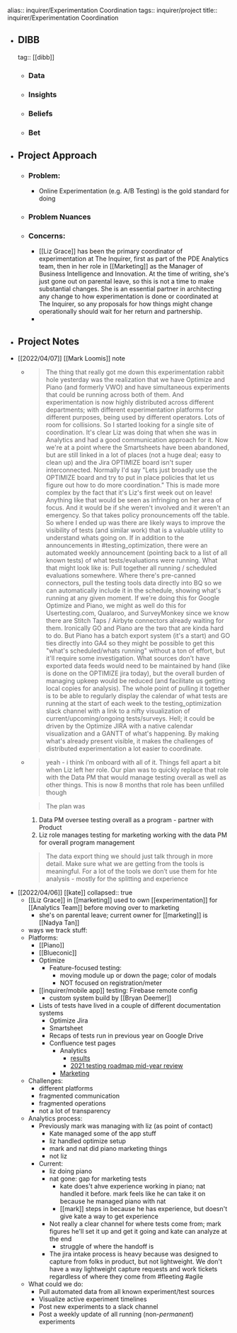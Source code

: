 alias:: inquirer/Experimentation Coordination
tags:: inquirer/project
title:: inquirer/Experimentation Coordination

- ## DIBB
  tag:: [[dibb]]
	- ### Data
	- ### Insights
	- ### Beliefs
	- ### Bet
- ## Project Approach
	- ### Problem:
		- Online Experimentation (e.g. A/B Testing) is the gold standard for doing
	- ### Problem Nuances
	- ### Concerns:
		- [[Liz Grace]] has been the primary coordinator of experimentation at The Inquirer, first as part of the PDE Analytics team, then in her role in [[Marketing]] as the Manager of Business Intelligence and Innovation. At the time of writing, she's just gone out on parental leave, so this is not a time to make substantial changes. She is an essential partner in architecting any change to how experimentation is done or coordinated at The Inquirer, so any proposals for how things might change operationally should wait for her return and partnership.
		-
- ## Project Notes
- [[2022/04/07]] [[Mark Loomis]] note
	- > The thing that really got me down this experimentation rabbit hole yesterday was the realization that we have Optimize and Piano (and formerly VWO) and have simultaneous experiments that could be running across both of them. And experimentation is now highly distributed across different departments; with different experimentation platforms for different purposes, being used by different operators. Lots of room for collisions.
	  So I started looking for a single site of coordination. It's clear Liz was doing that when she was in Analytics and had a good communication approach for it. Now we're at a point where the Smartsheets have been abandoned, but are still linked in a lot of places (not a huge deal; easy to clean up) and the Jira OPTIMIZE board isn't super interconnected.
	  Normally I'd say "Lets just broadly use the OPTIMIZE board and try to put in place policies that let us figure out how to do more coordination." This is made more complex by the fact that it's Liz's first week out on leave! Anything like that would be seen as infringing on her area of focus. And it would be if she weren't involved and it weren't an emergency. So that takes policy pronouncements off the table.
	  So where I ended up was there are likely ways to improve the visibility of tests (and similar work) that is a valuable utility to understand whats going on. If in addition to the announcements in #testing_optimization, there were an automated weekly announcement (pointing back to a list of all known tests) of what tests/evaluations were running.
	  What that might look like is:
	  Pull together all running / scheduled evaluations somewhere.
	  Where there's pre-canned connectors, pull the testing tools data directly into BQ so we can automatically include it in the schedule, showing what's running at any given moment.
	  If we're doing this for Google Optimize and Piano, we might as well do this for Usertesting.com, Qualaroo, and SurveyMonkey since we know there are Stitch Taps / Airbyte connectors already waiting for them.
	  Ironically GO and Piano are the two that are kinda hard to do. But Piano has a batch export system (it's a start) and GO ties directly into GA4 so they might be possible to get this "what's scheduled/whats running" without a ton of effort, but it'll require some investigation.
	  What sources don't have exported data feeds would need to be maintained by hand (like is done on the OPTIMIZE jira today), but the overall burden of managing upkeep would be reduced (and facilitate us getting local copies for analysis).
	  The whole point of pulling it together is to be able to regularly display the calendar of what tests are running at the start of each week to the testing_optimization slack channel with a link to a nifty visualization of current/upcoming/ongoing tests/surveys. Hell; it could be driven by the Optimize JIRA with a native calendar visualization and a GANTT of what's happening.
	  By making what's already present visible, it makes the challenges of distributed experimentation a lot easier to coordinate.
	- > yeah - i think i’m onboard with all of it.  Things fell apart a bit when Liz left her role.  Our plan was to quickly replace that role with the Data PM that would manage testing overall as well as other things.  This is now 8 months that role has been unfilled though
	  
	  > The plan was
	  1. Data PM oversee testing overall as a program - partner with Product
	  2. Liz role manages testing for marketing working with the data PM for overall program management
	  
	  > The data export thing we should just talk through in more detail.  Make sure what we are getting from the tools is meaningful.  For a lot of the tools we don’t use them for hte analysis - mostly for the splitting and experience
- [[2022/04/06]] [[kate]]
  collapsed:: true
	- [[Liz Grace]] in [[marketing]] used to own [[experimentation]] for [[Analytics Team]] before moving over to marketing
		- she's on parental leave; current owner for [[marketing]] is [[Nadya Tan]]
	- ways we track stuff:
	- Platforms:
		- [[Piano]]
		- [[Blueconic]]
		- Optimize
			- Feature-focused testing:
				- moving module up or down the page; color of modals
				- NOT focused on registration/meter
		- [[inquirer/mobile app]] testing: Firebase remote config
			- custom system build by [[Bryan Deemer]]
		- Lists of tests have lived in a couple of different documentation systems
			- Optimize Jira
			- Smartsheet
			- Recaps of tests run in previous year on Google Drive
			- Confluence test pages
				- Analytics
					- [results](https://inquirer.atlassian.net/wiki/spaces/KB/pages/229046/Testing+Results)
					- [2021 testing roadmap mid-year review](https://docs.google.com/presentation/d/17CRCzWg3BUZ1j31s8tw-LY-TEXtY7MMwZOcDcskP0mQ/edit#slide=id.gdb77f633bb_0_38)
				- [Marketing]()
	- Challenges:
		- different platforms
		- fragmented communication
		- fragmented operations
		- not a lot of transparency
	- Analytics process:
		- Previously mark was managing with liz (as point of contact)
			- Kate managed some of the app stuff
			- liz handled optimize setup
			- mark and nat did piano marketing things
			- not liz
		- Current:
			- liz doing piano
			- nat gone: gap for marketing tests
				- kate does't ahve experience working in piano; nat handled it before. mark feels like he can take it on because he managed piano with nat
				- [[mark]] steps in because he has experience, but doesn't give kate a way to get experience
			- Not really a clear channel for where tests come from; mark figures he'll set it up and get it going and kate can analyze at the end
				- struggle of where the handoff is
			- The jira intake process is heavy because was designed to capture from folks in product, but not lightweight. We don't have a way lightweight capture requests and work tickets regardless of where they come from #fleeting #agile
	- What could we do:
		- Pull automated data from all known experiment/test sources
		- Visualize active experiment timelines
		- Post new experiments to a slack channel
		- Post a weekly update of all running (non-_permanent_) experiments